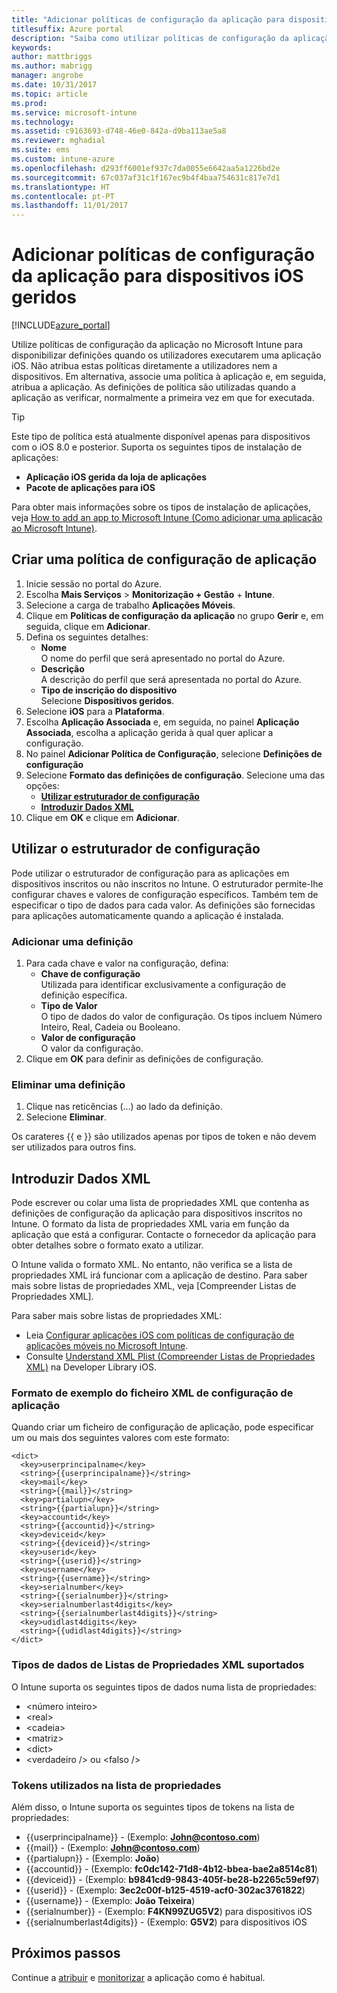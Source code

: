 ```yaml
---
title: "Adicionar políticas de configuração da aplicação para dispositivos iOS geridos | Documentos da Microsoft"
titlesuffix: Azure portal
description: "Saiba como utilizar políticas de configuração da aplicação para disponibilizar dados de configuração a uma aplicação iOS quando é executada."
keywords: 
author: mattbriggs
ms.author: mabrigg
manager: angrobe
ms.date: 10/31/2017
ms.topic: article
ms.prod: 
ms.service: microsoft-intune
ms.technology: 
ms.assetid: c9163693-d748-46e0-842a-d9ba113ae5a8
ms.reviewer: mghadial
ms.suite: ems
ms.custom: intune-azure
ms.openlocfilehash: d293ff6001ef937c7da0055e6642aa5a1226bd2e
ms.sourcegitcommit: 67c037af31c1f167ec9b4f4baa754631c817e7d1
ms.translationtype: HT
ms.contentlocale: pt-PT
ms.lasthandoff: 11/01/2017
---
```

# <a name="add-app-configuration-policies-for-managed-ios-devices"></a>Adicionar políticas de configuração da aplicação para dispositivos iOS geridos

[!INCLUDE[azure_portal](./includes/azure_portal.md)]

Utilize políticas de configuração da aplicação no Microsoft Intune para disponibilizar definições quando os utilizadores executarem uma aplicação iOS. Não atribua estas políticas diretamente a utilizadores nem a dispositivos. Em alternativa, associe uma política à aplicação e, em seguida, atribua a aplicação. As definições de política são utilizadas quando a aplicação as verificar, normalmente a primeira vez em que for executada.

> [!TIP]
> Este tipo de política está atualmente disponível apenas para dispositivos com o iOS 8.0 e posterior. Suporta os seguintes tipos de instalação de aplicações:
>
> -   **Aplicação iOS gerida da loja de aplicações**
> -   **Pacote de aplicações para iOS**
>
> Para obter mais informações sobre os tipos de instalação de aplicações, veja [How to add an app to Microsoft Intune (Como adicionar uma aplicação ao Microsoft Intune)](apps-add.md).

## <a name="create-an-app-configuration-policy"></a>Criar uma política de configuração de aplicação

1. Inicie sessão no portal do Azure.
2. Escolha **Mais Serviços** > **Monitorização + Gestão** + **Intune**.
3. Selecione a carga de trabalho **Aplicações Móveis**.
4. Clique em **Políticas de configuração da aplicação** no grupo **Gerir** e, em seguida, clique em **Adicionar**.
5. Defina os seguintes detalhes:
    - **Nome**  
      O nome do perfil que será apresentado no portal do Azure.
    - **Descrição**  
      A descrição do perfil que será apresentada no portal do Azure.
    - **Tipo de inscrição do dispositivo**  
      Selecione **Dispositivos geridos**.
6. Selecione **iOS** para a **Plataforma**.
7.  Escolha **Aplicação Associada** e, em seguida, no painel **Aplicação Associada**, escolha a aplicação gerida à qual quer aplicar a configuração.
8.  No painel **Adicionar Política de Configuração**, selecione **Definições de configuração**
9. Selecione **Formato das definições de configuração**. Selecione uma das opções:
    - **[Utilizar estruturador de configuração](#Use-the-configuration-designer)**
    - **[Introduzir Dados XML](#enter-xml-data)**
10. Clique em **OK** e clique em **Adicionar**.

## <a name="use-configuration-designer"></a>Utilizar o estruturador de configuração

Pode utilizar o estruturador de configuração para as aplicações em dispositivos inscritos ou não inscritos no Intune. O estruturador permite-lhe configurar chaves e valores de configuração específicos. Também tem de especificar o tipo de dados para cada valor. As definições são fornecidas para aplicações automaticamente quando a aplicação é instalada.

### <a name="add-a-setting"></a>Adicionar uma definição

1. Para cada chave e valor na configuração, defina: <ul><li>**Chave de configuração**<br>Utilizada para identificar exclusivamente a configuração de definição específica.</li><li>**Tipo de Valor**<br>O tipo de dados do valor de configuração. Os tipos incluem Número Inteiro, Real, Cadeia ou Booleano.</li><li>**Valor de configuração**<br>O valor da configuração.</li></ul>
2. Clique em **OK** para definir as definições de configuração.

### <a name="delete-a-setting"></a>Eliminar uma definição

1. Clique nas reticências (…) ao lado da definição.
2. Selecione **Eliminar**.

Os carateres \{\{ e \}\} são utilizados apenas por tipos de token e não devem ser utilizados para outros fins.

## <a name="enter-xml-data"></a>Introduzir Dados XML

Pode escrever ou colar uma lista de propriedades XML que contenha as definições de configuração da aplicação para dispositivos inscritos no Intune. O formato da lista de propriedades XML varia em função da aplicação que está a configurar. Contacte o fornecedor da aplicação para obter detalhes sobre o formato exato a utilizar.

O Intune valida o formato XML. No entanto, não verifica se a lista de propriedades XML irá funcionar com a aplicação de destino.
Para saber mais sobre listas de propriedades XML, veja [Compreender Listas de Propriedades XML].

Para saber mais sobre listas de propriedades XML:

  -  Leia [Configurar aplicações iOS com políticas de configuração de aplicações móveis no Microsoft Intune](/intune-classic/deploy-use/configure-ios-apps-with-mobile-app-configuration-policies-in-microsoft-intune).
  -  Consulte [Understand XML Plist (Compreender Listas de Propriedades XML)](https://developer.apple.com/library/ios/documentation/Cocoa/Conceptual/PropertyLists/UnderstandXMLPlist/UnderstandXMLPlist.html) na Developer Library iOS.

### <a name="example-format-for-an-app-configuration-xml-file"></a>Formato de exemplo do ficheiro XML de configuração de aplicação

Quando criar um ficheiro de configuração de aplicação, pode especificar um ou mais dos seguintes valores com este formato:

```
<dict>
  <key>userprincipalname</key>
  <string>{{userprincipalname}}</string>
  <key>mail</key>
  <string>{{mail}}</string>
  <key>partialupn</key>
  <string>{{partialupn}}</string>
  <key>accountid</key>
  <string>{{accountid}}</string>
  <key>deviceid</key>
  <string>{{deviceid}}</string>
  <key>userid</key>
  <string>{{userid}}</string>
  <key>username</key>
  <string>{{username}}</string>
  <key>serialnumber</key>
  <string>{{serialnumber}}</string>
  <key>serialnumberlast4digits</key>
  <string>{{serialnumberlast4digits}}</string>
  <key>udidlast4digits</key>
  <string>{{udidlast4digits}}</string>
</dict>
```
### <a name="supported-xml-plist-data-types"></a>Tipos de dados de Listas de Propriedades XML suportados

O Intune suporta os seguintes tipos de dados numa lista de propriedades:

- &lt;número inteiro&gt;
- &lt;real&gt;
- &lt;cadeia&gt;
- &lt;matriz&gt;
- &lt;dict&gt;
- &lt;verdadeiro /&gt; ou &lt;falso /&gt;

### <a name="tokens-used-in-the-property-list"></a>Tokens utilizados na lista de propriedades

Além disso, o Intune suporta os seguintes tipos de tokens na lista de propriedades:
- \{\{userprincipalname\}\} - (Exemplo: **John@contoso.com**)
- \{\{mail\}\} - (Exemplo: **John@contoso.com**)
- \{\{partialupn\}\} - (Exemplo: **João**)
- \{\{accountid\}\} - (Exemplo: **fc0dc142-71d8-4b12-bbea-bae2a8514c81**)
- \{\{deviceid\}\} - (Exemplo: **b9841cd9-9843-405f-be28-b2265c59ef97**)
- \{\{userid\}\} - (Exemplo: **3ec2c00f-b125-4519-acf0-302ac3761822**)
- \{\{username\}\} - (Exemplo: **João Teixeira**)
- \{\{serialnumber\}\} - (Exemplo: **F4KN99ZUG5V2**) para dispositivos iOS
- \{\{serialnumberlast4digits\}\} - (Exemplo: **G5V2**) para dispositivos iOS

## <a name="next-steps"></a>Próximos passos

Continue a [atribuir](apps-deploy.md) e [monitorizar](apps-monitor.md) a aplicação como é habitual.